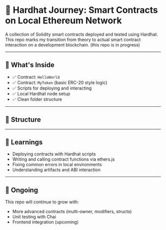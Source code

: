 # 🧪 Hardhat Journey: Smart Contracts on Local Ethereum Network

A collection of Solidity smart contracts deployed and tested using Hardhat. This repo marks my transition from theory to actual smart contract interaction on a development blockchain.
(this repo is in progress)

---

## 🔧 What's Inside

- ✅ Contract: `HelloWorld`
- ✅ Contract: `MyToken` (basic ERC-20 style logic)
- ✅ Scripts for deploying and interacting
- ✅ Local Hardhat node setup
- ✅ Clean folder structure

---

## 📁 Structure



---

## 📘 Learnings

- Deploying contracts with Hardhat scripts
- Writing and calling contract functions via ethers.js
- Fixing common errors in local environments
- Understanding artifacts and ABI interaction

---

## 🌱 Ongoing

This repo will continue to grow with:
- More advanced contracts (multi-owner, modifiers, structs)
- Unit testing with Chai
- Frontend integration (upcoming)
